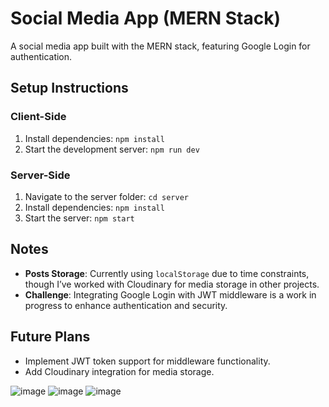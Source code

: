 # Social Media App (MERN Stack)

A social media app built with the MERN stack, featuring Google Login for authentication.

## Setup Instructions

### Client-Side
1. Install dependencies: `npm install`
2. Start the development server: `npm run dev`

### Server-Side
1. Navigate to the server folder: `cd server`
2. Install dependencies: `npm install`
3. Start the server: `npm start`

## Notes
- **Posts Storage**: Currently using `localStorage` due to time constraints, though I’ve worked with Cloudinary for media storage in other projects.
- **Challenge**: Integrating Google Login with JWT middleware is a work in progress to enhance authentication and security.

## Future Plans
- Implement JWT token support for middleware functionality.
- Add Cloudinary integration for media storage.


![image](https://github.com/user-attachments/assets/e25a2dea-c060-4e48-950f-627c64da1a04)
![image](https://github.com/user-attachments/assets/0e1277dd-8cf7-4ab3-aa02-97fe56de764a)
![image](https://github.com/user-attachments/assets/2888c1d8-bdbd-4989-92e8-5f703fb87f24)

